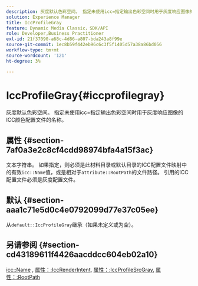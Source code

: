```yaml
---
description: 灰度默认色彩空间。 指定未使用icc=指定输出色彩空间时用于灰度响应图像的ICC颜色配置文件的名称。
solution: Experience Manager
title: IccProfileGray
feature: Dynamic Media Classic，SDK/API
role: Developer,Business Practitioner
exl-id: 21f37090-a68c-4d86-a807-bda243a8f99e
source-git-commit: 1ec8b59f442eb96c6c3f5f1405d57a38a86bd056
workflow-type: tm+mt
source-wordcount: '121'
ht-degree: 3%

---
```


# IccProfileGray{#iccprofilegray}

灰度默认色彩空间。 指定未使用icc=指定输出色彩空间时用于灰度响应图像的ICC颜色配置文件的名称。

## 属性 {#section-7af0a3e2c8cf4cdd98974bfa4a15f3ac}

文本字符串。 如果指定，则必须是此材料目录或默认目录的ICC配置文件映射中的有效`icc::Name`值，或是相对于`attribute::RootPath`的文件路径。 引用的ICC配置文件必须是灰度配置文件。

## 默认 {#section-aaa1c71e5d0c4e0792099d77e37c05ee}

从`default::IccProfileGray`继承（如果未定义或为空）。

## 另请参阅 {#section-cd43189611f4426aacddcc604eb02a10}

[icc::Name](../../../../../ir-api/material-cat/image-rendering-api-ref/c-ir-material-catalog/c-ir-icc-profile-map-reference/r-ir-name-icc.md#reference-7a293ede360e433782575f8f6a562ac2) ,  [属性：:IccRenderIntent](../../../../../ir-api/material-cat/image-rendering-api-ref/c-ir-material-catalog/c-ir-attributes-reference/r-ir-iccrenderintent.md#reference-3b80b7a4c25545a593c5076f318b5c40),  [属性：:IccProfileSrcGray](../../../../../ir-api/material-cat/image-rendering-api-ref/c-ir-material-catalog/c-ir-attributes-reference/r-ir-iccprofilesrcgray.md#reference-a2abcd4aa5864738bbea8f55706deaf2),  [属性：:RootPath](../../../../../ir-api/material-cat/image-rendering-api-ref/c-ir-material-catalog/c-ir-attributes-reference/r-ir-rootpath.md#reference-a4d7c96b62e14fcbad1740c702f160f3)
